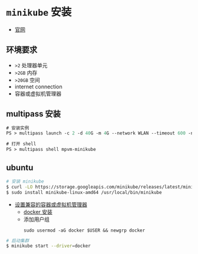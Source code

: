 # `minikube` 安装
- [官网](https://minikube.sigs.k8s.io/docs/start/)

## 环境要求
- `>2` 处理器单元
- `>2GB` 内存
- `>20GB` 空间
- internet connection
- 容器或虚拟机管理器

## multipass 安装
```ps
# 安装实例
PS > multipass launch -c 2 -d 40G -m 4G --network WLAN --timeout 600 -n mpvm-minikube 22.04

# 打开 shell
PS > multipass shell mpvm-minikube
```

## ubuntu
```bash
# 安装 minikube
$ curl -LO https://storage.googleapis.com/minikube/releases/latest/minikube-linux-amd64
$ sudo install minikube-linux-amd64 /usr/local/bin/minikube
```

- [设置兼容的容器或虚拟机管理器](https://minikube.sigs.k8s.io/docs/drivers/)
  - [docker 安装](/docker/install.md)
  - 添加用户组 
    ```
    sudo usermod -aG docker $USER && newgrp docker
    ```


```bash
# 启动集群
$ minikube start --driver=docker
```